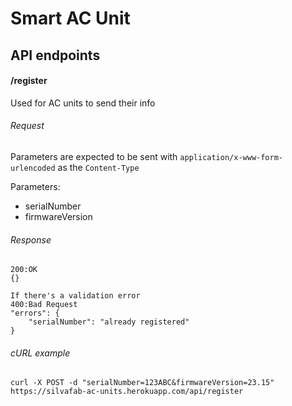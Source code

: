 # Smart AC Unit

## API endpoints

#### /register

Used for AC units to send their info

###### Request
Parameters are expected to be sent with ```application/x-www-form-urlencoded``` as the ```Content-Type```

Parameters:
+ serialNumber
+ firmwareVersion

###### Response
```
200:OK
{}

If there's a validation error
400:Bad Request
"errors": {
	"serialNumber": "already registered"
}
```

###### cURL example

```
curl -X POST -d "serialNumber=123ABC&firmwareVersion=23.15" https://silvafab-ac-units.herokuapp.com/api/register
```
